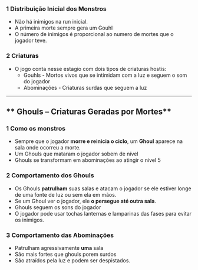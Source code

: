 ### **1 Distribuição Inicial dos Monstros**
- Não há inimigos na run inicial.
- A primeira morte sempre gera um Gouhl
- O número de inimigos é proporcional ao numero de mortes que o jogador teve.

### **2 Criaturas**
- O jogo conta nesse estagio com dois tipos de criaturas hostis:
	- Gouhls - Mortos vivos que se intimidam com a luz e seguem o som do jogador
	- Abominações - Criaturas surdas que seguem a luz

---

## ** Ghouls – Criaturas Geradas por Mortes**

### **1 Como os monstros**
- Sempre que o jogador **morre e reinicia o ciclo**, um **Ghoul** aparece na sala onde ocorreu a morte.
- Um Ghouls que mataram o jogador sobem de nível
- Ghouls se transformam em abominações ao atingir o nível 5

### **2 Comportamento dos Ghouls**
- Os Ghouls **patrulham** suas salas e atacam o jogador se ele estiver longe de uma fonte de luz ou sem ela em mãos.
- Se um Ghoul ver o jogador, ele **o persegue até outra sala**.
- Ghouls seguem os sons do jogador
-  O jogador pode usar tochas lanternas e lamparinas das fases para evitar os inimigos.

### **3 Comportamento das Abominações**
- Patrulham agressivamente **uma** sala 
- São mais fortes que ghouls porem surdos
- São atraídos pela luz e podem ser despistados.
